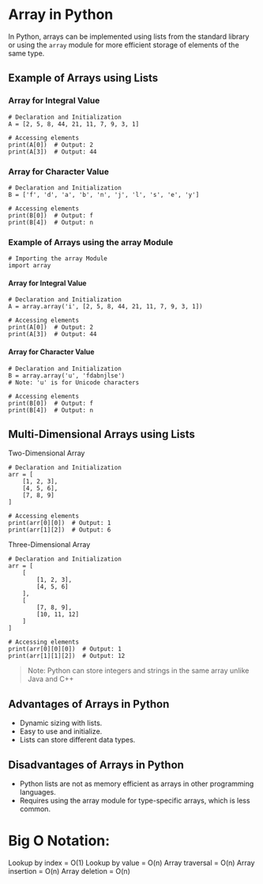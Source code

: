 # Array in Python

In Python, arrays can be implemented using lists from the standard library or using the `array` module for more efficient storage of elements of the same type.

## Example of Arrays using Lists

### Array for Integral Value
```
# Declaration and Initialization
A = [2, 5, 8, 44, 21, 11, 7, 9, 3, 1]

# Accessing elements
print(A[0])  # Output: 2
print(A[3])  # Output: 44
```

### Array for Character Value
```
# Declaration and Initialization
B = ['f', 'd', 'a', 'b', 'n', 'j', 'l', 's', 'e', 'y']

# Accessing elements
print(B[0])  # Output: f
print(B[4])  # Output: n
```

### Example of Arrays using the array Module

```
# Importing the array Module
import array
```

#### Array for Integral Value
```
# Declaration and Initialization
A = array.array('i', [2, 5, 8, 44, 21, 11, 7, 9, 3, 1])

# Accessing elements
print(A[0])  # Output: 2
print(A[3])  # Output: 44
```

#### Array for Character Value
```
# Declaration and Initialization
B = array.array('u', 'fdabnjlse')
# Note: 'u' is for Unicode characters

# Accessing elements
print(B[0])  # Output: f
print(B[4])  # Output: n
```

## Multi-Dimensional Arrays using Lists

Two-Dimensional Array
```
# Declaration and Initialization
arr = [
    [1, 2, 3],
    [4, 5, 6],
    [7, 8, 9]
]

# Accessing elements
print(arr[0][0])  # Output: 1
print(arr[1][2])  # Output: 6
```

Three-Dimensional Array
```
# Declaration and Initialization
arr = [
    [
        [1, 2, 3],
        [4, 5, 6]
    ],
    [
        [7, 8, 9],
        [10, 11, 12]
    ]
]

# Accessing elements
print(arr[0][0][0])  # Output: 1
print(arr[1][1][2])  # Output: 12
```

> Note: Python can store integers and strings in the same array unlike Java and C++

## Advantages of Arrays in Python
- Dynamic sizing with lists.
- Easy to use and initialize.
- Lists can store different data types.

## Disadvantages of Arrays in Python
- Python lists are not as memory efficient as arrays in other programming languages.
- Requires using the array module for type-specific arrays, which is less common.

# Big O Notation:

Lookup by index = O(1)
Lookup by value = O(n)
Array traversal = O(n)
Array insertion = O(n)
Array deletion = O(n)

